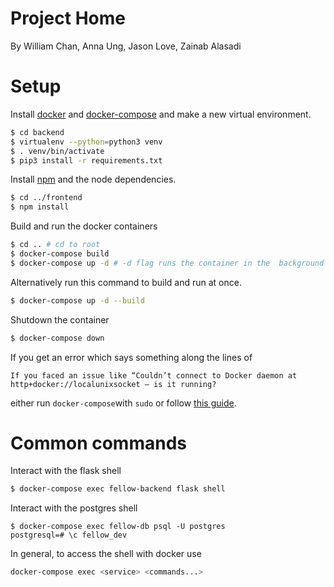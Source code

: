 # Project Home

By William Chan, Anna Ung, Jason Love, Zainab Alasadi

# Setup

Install [docker](https://docs.docker.com/v17.12/install/#supported-platforms) and [docker-compose](https://docs.docker.com/compose/) and make a new virtual environment.

```bash
$ cd backend
$ virtualenv --python=python3 venv 
$ . venv/bin/activate
$ pip3 install -r requirements.txt 
```
Install [npm]([https://www.npmjs.com/get-npm](https://www.npmjs.com/get-npm)) and the node dependencies.
```bash
$ cd ../frontend
$ npm install
```
Build and run the docker containers
```bash
$ cd .. # cd to root
$ docker-compose build
$ docker-compose up -d # -d flag runs the container in the  background
```
Alternatively run this command to build and run at once.
```bash
$ docker-compose up -d --build 
```
Shutdown the container
```bash
$ docker-compose down
```
If you get an error which says something along the lines of
```
If you faced an issue like “Couldn’t connect to Docker daemon at http+docker://localunixsocket — is it running?
```
either run `docker-compose`with `sudo` or follow [this guide](https://docs.docker.com/install/linux/linux-postinstall/).

# Common commands
Interact with the flask shell
```bash
$ docker-compose exec fellow-backend flask shell
```
Interact with the postgres shell
```
$ docker-compose exec fellow-db psql -U postgres
postgresql=# \c fellow_dev
```
In general, to access the shell with docker use
```bash
docker-compose exec <service> <commands...>
```
